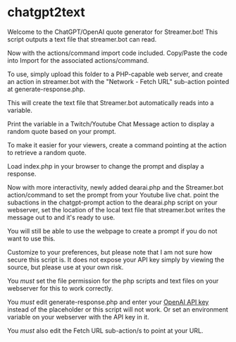 # chatgpt2text

Welcome to the ChatGPT/OpenAI quote generator for Streamer.bot!
This script outputs a text file that streamer.bot can read.

Now with the actions/command import code included. Copy/Paste the code into Import for the associated actions/command.

To use, simply upload this folder to a PHP-capable web server,
and create an action in streamer.bot with the "Network - Fetch URL" sub-action pointed at generate-response.php.

This will create the text file that Streamer.bot automatically reads into a variable.

Print the variable in a Twitch/Youtube Chat Message action to display a random quote based on your prompt.

To make it easier for your viewers, create a command pointing at the action to retrieve a random quote.

Load index.php in your browser to change the prompt and display a response.

Now with more interactivity, newly added dearai.php and the Streamer.bot action/command to set the prompt from your Youtube live chat.
point the subactions in the chatgpt-prompt action to the dearai.php script on your webserver, set the location of the local text file that streamer.bot writes the message out to and it's ready to use.

You will still be able to use the webpage to create a prompt if you do not want to use this.

Customize to your preferences, but please note that I am not sure how secure this script is.
It does not expose your API key simply by viewing the source, but please use at your own risk.

You *must* set the file permission for the php scripts and text files on your webserver for this to work correctly.

You *must* edit generate-response.php and enter your [OpenAI API key](https://platform.openai.com/account/api-keys) instead of the placeholder or this script will not work. Or set an environment variable on your webserver with the API key in it.

You *must* also edit the Fetch URL sub-action/s to point at your URL.
